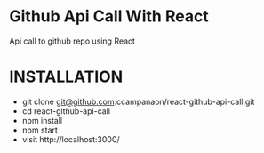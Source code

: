 # Github Api Call With React
Api call to github repo using React

# INSTALLATION
- git clone git@github.com:ccampanaon/react-github-api-call.git
- cd react-github-api-call
- npm install
- npm start
- visit http://localhost:3000/
